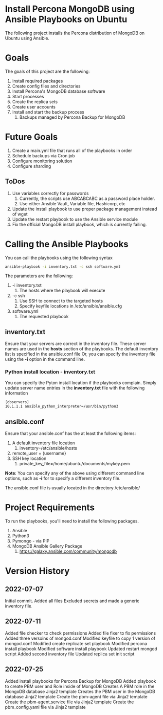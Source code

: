 # Install Percona MongoDB using Ansible Playbooks on Ubuntu
The following project installs the Percona distribution of MongoDB on Ubuntu using Ansible.

# Goals
The goals of this project are the following:
1. Install required packages
1. Create config files and directories
1. Install Percona's MongoDB database software
1. Start processes
1. Create the replica sets
1. Create user accounts
1. Install and start the backup process
   1. Backups managed by Percona Backup for MongoDB 

# Future Goals
1. Create a main.yml file that runs all of the playbooks in order
1. Schedule backups via Cron job
1. Configure monitoring solution
1. Configure sharding

## ToDos
1. Use variables correctly for passwords
   1. Currently, the scripts use ABCABCABC as a password place holder.
   1. Use either Ansible Vault, Variable file, Hashicorp, etc  
1. Update the install playbook to use proper package management instead of wget
1. Update the restart playbook to use the Ansible service module
1. Fix the official MongoDB install playbook, which is currently failing. 

# Calling the Ansible Playbooks
You can call the playbooks using the following syntax
```bash
ansible-playbook -i inventory.txt -c ssh software.yml
```
The parameters are the following:
1. -i inventory.txt
    1. The hosts where the playbook will execute
1. -c ssh
    1. Use SSH to connect to the targeted hosts
    1. Specify keyfile locations in /etc/ansible/ansible.cfg
1. software.yml
    1. The requested playbook       

## inventory.txt
Ensure that your servers are correct in the inventory file.
These server names are used in the **hosts** section of the playbooks. The default inventory list is specified in the ansible.conf file 
Or, you can specify the inventory file using the **-i** option in the command line. 
### Python install location - inventory.txt
You can specify the Pyton install location if the playbooks complain. Simply update server name entries in the **inventory.txt** file with the following information
```bash
[dbservers]
10.1.1.1 ansible_python_interpreter=/usr/bin/python3
```

## ansible.conf
Ensure that your ansible.conf has the at least the following items:
1. A default inventory file location
    1. inventory=/etc/ansible/hosts 
1. remote_user = {username} 
1. SSH key location
    1. private_key_file=/home/ubuntu/documents/mykey.pem

**Note:** You can specify any of the above using different command line options, such as **-i** for to specify a different inventory file. 

The ansible.conf file is usually located in the directory /etc/ansible/

# Project Requirements
To run the playbooks, you'll need to install the following packages.

1. Ansible
1. Python3
1. Pymongo - via PIP
1. MongoDB Ansible Gallery Package
   1. https://galaxy.ansible.com/community/mongodb

# Version History
## 2022-07-07
Initial commit. 
Added all files
Excluded secrets and made a generic inventory file.

## 2022-07-11
Added file checker to check permissions
Added file fixer to fix permissions
Added three versoins of mongod.conf
Modified keyfile to copy 1 version of mongod.conf
Modified create replicate set playbook
Modified percona install playbook
Modified software install playbook
Updated restart mongod script
Added second inventory file
Updated replica set init script

## 2022-07-25
Added install playbooks for Percona Backup for MongoDB
Added playbook to create PBM user and Role inside of MongoDB
Creates A PBM role in the MongoDB database Jinja2 template
Creates the PBM user in the MongoDB database Jinja2 template
Create the pbm-agent file via Jinja2 template
Create the pbm-agent.service file via Jinja2 template
Create the pbm_config.yaml file via Jinja2 template